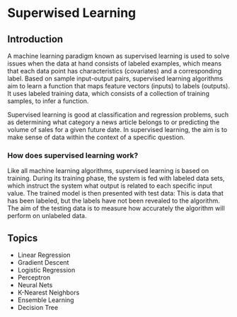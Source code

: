 # Superwised Learning


## Introduction

A machine learning paradigm known as supervised learning is used to solve issues when the data at hand consists of labeled examples, which means that each data point has characteristics (covariates) and a corresponding label. Based on sample input-output pairs, supervised learning algorithms aim to learn a function that maps feature vectors (inputs) to labels (outputs). It uses labeled training data, which consists of a collection of training samples, to infer a function. 

Supervised learning is good at classification and regression problems, such as determining what category a news article belongs to or predicting the volume of sales for a given future date. In supervised learning, the aim is to make sense of data within the context of a specific question.
### How does supervised learning work?
Like all machine learning algorithms, supervised learning is based on training. During its training phase, the system is fed with labeled data sets, which instruct the system what output is related to each specific input value. The trained model is then presented with test data: This is data that has been labeled, but the labels have not been revealed to the algorithm. The aim of the testing data is to measure how accurately the algorithm will perform on unlabeled data.
## Topics
  * Linear Regression
  * Gradient Descent
  * Logistic Regression
  * Perceptron
  * Neural Nets
  * K-Nearest Neighbors
  * Ensemble Learning
  * Decision Tree







